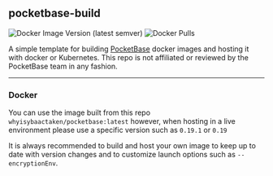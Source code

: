 ## **pocketbase-build**

![Docker Image Version (latest semver)](https://img.shields.io/docker/v/whyisybaactaken/pocketbase) ![Docker Pulls](https://img.shields.io/docker/pulls/whyisybaactaken/pocketbase) 

A simple template for building [PocketBase](https://pocketbase.io) docker images and hosting it with docker or Kubernetes. This repo is not affiliated or reviewed by the PocketBase team in any fashion.

---

### **Docker** 

You can use the image built from this repo ```whyisybaactaken/pocketbase:latest``` however, when hosting in a live environment please use a specific version such as ```0.19.1``` or ```0.19``` 

It is always recommended to build and host your own image to keep up to date with version changes and to customize launch options such as ```--encryptionEnv```. 

